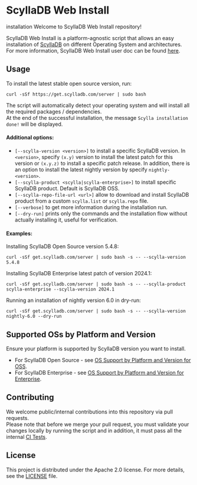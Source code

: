 # ScyllaDB Web Install

installation Welcome to ScyllaDB Web Install repository!  

ScyllaDB Web Install is a platform-agnostic script that allows an easy installation of [ScyllaDB](https://www.scylladb.com/) on different Operating System and architectures.  
For more information, ScyllaDB Web Install user doc can be found [here](https://opensource.docs.scylladb.com/stable/getting-started/installation-common/scylla-web-installer.html).

## Usage
To install the latest stable open source version, run:
```shell
curl -sSf https://get.scylladb.com/server | sudo bash
```
The script will automatically detect your operating system and will install all the required packages / dependencies.  
At the end of the successful installation, the message `Scylla installation done!` will be displayed.

#### Additional options:
- `[--scylla-version <version>]` to install a specific ScyllaDB version.
In `<version>`, specify `(x.y)` version to install the latest patch for this version or `(x.y.z)` to install a specific patch release. In addition, there is an option to install the latest nightly version by specify `nightly-<version>`.
- `[--scylla-product <scylla|scylla-enterprise>]` to install specific ScyllaDB product. Default is ScyllaDB OSS.
- `[--scylla-repo-file-url <url>]` allow to download and install ScyllaDB product from a custom `scylla.list` or `scylla.repo` file.
- `[--verbose]` to get more information during the installation run.
- `[--dry-run]` prints only the commands and the installation flow without actually installing it, useful for verification.

#### Examples:
Installing ScyllaDB Open Source version 5.4.8:
```shell
curl -sSf get.scylladb.com/server | sudo bash -s -- --scylla-version 5.4.8
```
Installing ScyllaDB Enterprise latest patch of version 2024.1:
```shell
curl -sSf get.scylladb.com/server | sudo bash -s -- --scylla-product scylla-enterprise --scylla-version 2024.1
```
Running an installation of nightly version 6.0 in dry-run:
```shell
curl -sSf get.scylladb.com/server | sudo bash -s -- --scylla-version nightly-6.0 --dry-run
```

## Supported OSs by Platform and Version
Ensure your platform is supported by ScyllaDB version you want to install.
* For ScyllaDB Open Source - see [OS Support by Platform and Version for OSS](https://opensource.docs.scylladb.com/stable/getting-started/os-support.html).
* For ScyllaDB Enterprise - see [OS Support by Platform and Version for Enterprise](https://enterprise.docs.scylladb.com/stable/getting-started/os-support.html).

## Contributing
We welcome public/internal contributions into this repository via pull requests.  
Please note that before we merge your pull request, you must validate your changes locally by
running the script and in addition, it must pass all the internal [CI Tests](.github/workflows/test.yml).

## License
This project is distributed under the Apache 2.0 license. For more details, see the [LICENSE](LICENSE) file.